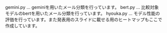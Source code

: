 gemini.py ... geminiを用いたメール分類を行っています。 
bert.py ... 比較対象モデルのbertを用いたメール分類を行っています。 
hyouka.py ... モデル性能の評価を行っています。また発表用のスライドに載せる用のヒートマップもここで作成しています。 

